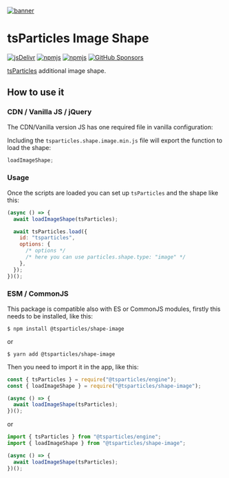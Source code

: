 [![banner](https://particles.js.org/images/banner2.png)](https://particles.js.org)

# tsParticles Image Shape

[![jsDelivr](https://data.jsdelivr.com/v1/package/npm/@tsparticles/shape-image/badge)](https://www.jsdelivr.com/package/npm/@tsparticles/shape-image)
[![npmjs](https://badge.fury.io/js/@tsparticles/shape-image.svg)](https://www.npmjs.com/package/@tsparticles/shape-image)
[![npmjs](https://img.shields.io/npm/dt/@tsparticles/shape-image)](https://www.npmjs.com/package/@tsparticles/shape-image) [![GitHub Sponsors](https://img.shields.io/github/sponsors/matteobruni)](https://github.com/sponsors/matteobruni)

[tsParticles](https://github.com/matteobruni/tsparticles) additional image shape.

## How to use it

### CDN / Vanilla JS / jQuery

The CDN/Vanilla version JS has one required file in vanilla configuration:

Including the `tsparticles.shape.image.min.js` file will export the function to load the shape:

```javascript
loadImageShape;
```

### Usage

Once the scripts are loaded you can set up `tsParticles` and the shape like this:

```javascript
(async () => {
  await loadImageShape(tsParticles);

  await tsParticles.load({
    id: "tsparticles",
    options: {
      /* options */
      /* here you can use particles.shape.type: "image" */
    },
  });
})();
```

### ESM / CommonJS

This package is compatible also with ES or CommonJS modules, firstly this needs to be installed, like this:

```shell
$ npm install @tsparticles/shape-image
```

or

```shell
$ yarn add @tsparticles/shape-image
```

Then you need to import it in the app, like this:

```javascript
const { tsParticles } = require("@tsparticles/engine");
const { loadImageShape } = require("@tsparticles/shape-image");

(async () => {
  await loadImageShape(tsParticles);
})();
```

or

```javascript
import { tsParticles } from "@tsparticles/engine";
import { loadImageShape } from "@tsparticles/shape-image";

(async () => {
  await loadImageShape(tsParticles);
})();
```
